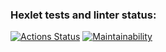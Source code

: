 ### Hexlet tests and linter status:
[![Actions Status](https://github.com/AnnAnouk/python-project-49/workflows/hexlet-check/badge.svg)](https://github.com/AnnAnouk/python-project-49/actions)
[![Maintainability](https://api.codeclimate.com/v1/badges/80a8b174b619c6bbb3aa/maintainability)](https://codeclimate.com/github/AnnAnouk/python-project-49/maintainability)